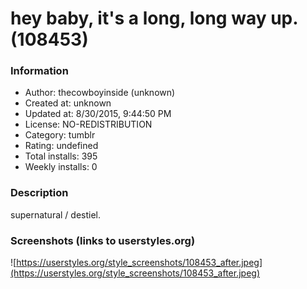 # hey baby, it's a long, long way up. (108453)

### Information
- Author: thecowboyinside (unknown)
- Created at: unknown
- Updated at: 8/30/2015, 9:44:50 PM
- License: NO-REDISTRIBUTION
- Category: tumblr
- Rating: undefined
- Total installs: 395
- Weekly installs: 0


### Description
supernatural / destiel.


### Screenshots (links to userstyles.org)
![https://userstyles.org/style_screenshots/108453_after.jpeg](https://userstyles.org/style_screenshots/108453_after.jpeg)


